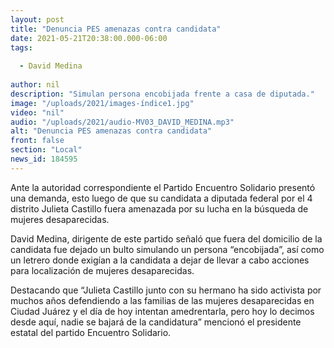 ```yaml
---
layout: post
title: "Denuncia PES amenazas contra candidata"
date: 2021-05-21T20:38:00.000-06:00
tags:
  
  - David Medina
  
author: nil
description: "Simulan persona encobijada frente a casa de diputada."
image: "/uploads/2021/images-índice1.jpg"
video: "nil"
audio: "/uploads/2021/audio-MV03_DAVID_MEDINA.mp3"
alt: "Denuncia PES amenazas contra candidata"
front: false
section: "Local"
news_id: 184595
---
```


Ante la autoridad correspondiente el Partido Encuentro Solidario presentó una demanda, esto luego de que su candidata a diputada federal por el 4 distrito Julieta Castillo fuera amenazada por su lucha en la búsqueda de mujeres desaparecidas. 

David Medina, dirigente de este partido señaló que fuera del domicilio de la candidata fue dejado un bulto simulando un persona “encobijada”, así como un letrero donde exigían a la candidata a dejar de llevar a cabo acciones para localización de mujeres desaparecidas.

Destacando que “Julieta Castillo junto con su hermano ha sido activista por muchos años defendiendo a las familias de las mujeres desaparecidas en Ciudad Juárez y el día de hoy intentan amedrentarla, pero hoy lo decimos desde aquí, nadie se bajará de la candidatura” mencionó el presidente estatal del partido Encuentro Solidario.
